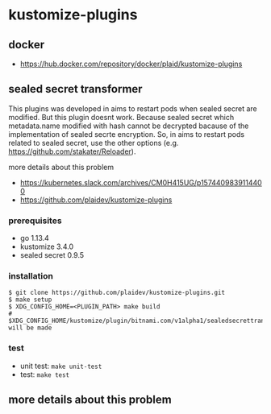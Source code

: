 # kustomize-plugins

## docker

- https://hub.docker.com/repository/docker/plaid/kustomize-plugins

## sealed secret transformer
This plugins was developed in aims to restart pods when sealed secret are modified. But this plugin doesnt work. Because sealed secret which metadata.name modified with hash cannot be decrypted bacause of the implementation of sealed secrte encryption. So, in aims to restart pods related to sealed secret, use the other options (e.g. https://github.com/stakater/Reloader). 

more details about this problem
- https://kubernetes.slack.com/archives/CM0H415UG/p1574409839114400
- https://github.com/plaidev/kustomize-plugins

### prerequisites

- go 1.13.4
- kustomize 3.4.0
- sealed secret 0.9.5

### installation

```
$ git clone https://github.com/plaidev/kustomize-plugins.git
$ make setup
$ XDG_CONFIG_HOME=<PLUGIN_PATH> make build
# $XDG_CONFIG_HOME/kustomize/plugin/bitnami.com/v1alpha1/sealedsecrettransformer/SealedSecretTransformer.so will be made
```

### test

- unit test: `make unit-test`
- test: `make test`

more details about this problem
- 

